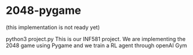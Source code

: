 # 2048-pygame
(this implementation is not ready yet)

python3 project.py
This is our INF581 project. We are implementing the 2048 game using Pygame and we train a RL agent through openAI Gym
